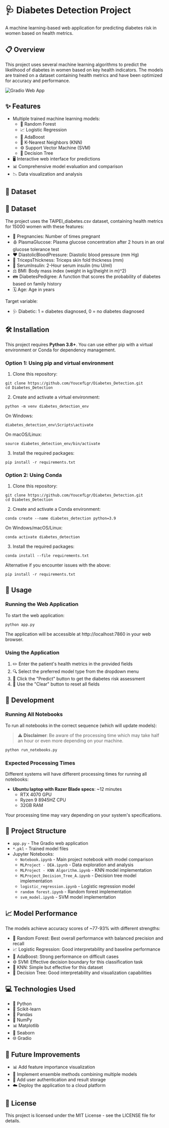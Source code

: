 # 🩺 Diabetes Detection Project

A machine learning-based web application for predicting diabetes risk in women based on health metrics.

## 📋 Overview

This project uses several machine learning algorithms to predict the likelihood of diabetes in women based on key health indicators. The models are trained on a dataset containing health metrics and have been optimized for accuracy and performance.

![Gradio Web App](image/README/webapp.png)

## ✨ Features

- Multiple trained machine learning models:
  - 🌲 Random Forest
  - 📈 Logistic Regression
  - 🔄 AdaBoost
  - 🧠 K-Nearest Neighbors (KNN)
  - ⚙️ Support Vector Machine (SVM)
  - 🌳 Decision Tree
- 🖥️ Interactive web interface for predictions
- 📊 Comprehensive model evaluation and comparison
- 📉 Data visualization and analysis

## 💾 Dataset

## 💾 Dataset

The project uses the TAIPEI_diabetes.csv dataset, containing health metrics for 15000 women with these features:

- 🤰 Pregnancies: Number of times pregnant
- 🩸 PlasmaGlucose: Plasma glucose concentration after 2 hours in an oral glucose tolerance test
- ❤️ DiastolicBloodPressure: Diastolic blood pressure (mm Hg)
- 📏 TricepsThickness: Triceps skin fold thickness (mm)
- 💉 SerumInsulin: 2-Hour serum insulin (mu U/ml)
- ⚖️ BMI: Body mass index (weight in kg/(height in m)^2)
- 👪 DiabetesPedigree: A function that scores the probability of diabetes based on family history
- 🗓️ Age: Age in years

Target variable:
- 🩺 Diabetic: 1 = diabetes diagnosed, 0 = no diabetes diagnosed

## 🛠️ Installation

This project requires **Python 3.8+**. You can use either pip with a virtual environment or Conda for dependency management.

### Option 1: Using pip and virtual environment

1. Clone this repository:

```
git clone https://github.com/YoucefLgr/Diabetes_Detection.git
cd Diabetes_Detection
```

2. Create and activate a virtual environment:

```
python -m venv diabetes_detection_env
```

On Windows:
```
diabetes_detection_env\Scripts\activate
```

On macOS/Linux:
```
source diabetes_detection_env/bin/activate
```

3. Install the required packages:

```
pip install -r requirements.txt
```

### Option 2: Using Conda

1. Clone this repository:

```
git clone https://github.com/YoucefLgr/Diabetes_Detection.git
cd Diabetes_Detection
```

2. Create and activate a Conda environment:

```
conda create --name diabetes_detection python=3.9
```

On Windows/macOS/Linux:
```
conda activate diabetes_detection
```

3. Install the required packages:

```
conda install --file requirements.txt
```

Alternative if you encounter issues with the above:
```
pip install -r requirements.txt
```
## 🚀 Usage

### Running the Web Application

To start the web application:

```
python app.py
```

The application will be accessible at http://localhost:7860 in your web browser.

### Using the Application

1. ✏️ Enter the patient's health metrics in the provided fields
2. 🔍 Select the preferred model type from the dropdown menu
3. 🔮 Click the "Predict" button to get the diabetes risk assessment
4. 🔄 Use the "Clear" button to reset all fields

## 🚀 Development

### Running All Notebooks

To run all notebooks in the correct sequence (which will update models):

> ⚠️ **Disclaimer**: Be aware of the processing time which may take half an hour or even more depending on your machine.

```bash
python run_notebooks.py
``` 

### Expected Processing Times

Different systems will have different processing times for running all notebooks:

- **Ubuntu laptop with Razer Blade specs**: ~12 minutes
  - RTX 4070 GPU
  - Ryzen 9 8945HZ CPU
  - 32GB RAM

Your processing time may vary depending on your system's specifications.


## 📁 Project Structure

- `app.py` - The Gradio web application
- `*.pkl` - Trained model files
- Jupyter Notebooks:
  - `Notebook.ipynb` - Main project notebook with model comparison
  - `MLProject - DEA.ipynb` - Data exploration and analysis
  - `MLProject - KNN Algorithm.ipynb` - KNN model implementation
  - `MLProject_Decision_Tree_A.ipynb` - Decision tree model implementation
  - `logistic_regression.ipynb` - Logistic regression model
  - `random forest.ipynb` - Random forest implementation
  - `svm_model.ipynb` - SVM model implementation

## 📈 Model Performance

The models achieve accuracy scores of ~77-93% with different strengths:
- 🌲 Random Forest: Best overall performance with balanced precision and recall
- 📈 Logistic Regression: Good interpretability and baseline performance
- 🔄 AdaBoost: Strong performance on difficult cases
- ⚙️ SVM: Effective decision boundary for this classification task
- 🧠 KNN: Simple but effective for this dataset
- 🌳 Decision Tree: Good interpretability and visualization capabilities

## 💻 Technologies Used

- 🐍 Python
- 🧪 Scikit-learn
- 🐼 Pandas
- 🔢 NumPy
- 📊 Matplotlib
- 🌊 Seaborn
- 🌐 Gradio

## 🔮 Future Improvements

- 📊 Add feature importance visualization
- 🤝 Implement ensemble methods combining multiple models
- 🔐 Add user authentication and result storage
- ☁️ Deploy the application to a cloud platform

## 📜 License

This project is licensed under the MIT License - see the LICENSE file for details.